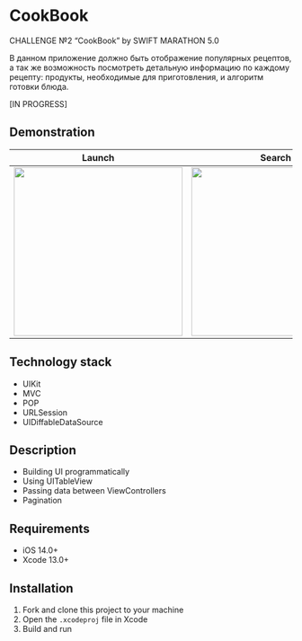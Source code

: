 # CookBook
CHALLENGE №2 “СookBook” by SWIFT MARATHON 5.0

В данном приложение должно быть отображение популярных рецептов, 
а так же возможность посмотреть детальную информацию по каждому рецепту: 
продукты, необходимые для приготовления, и алгоритм готовки блюда.

[IN PROGRESS]

## Demonstration

<table>
	<thead>
		<tr>
			<th>Launch</th>
			<th>Search</th>
      <th>Favorite</th>
		</tr>
	</thead>
	<tbody>
		<tr>
			<td>
				<img src="https://user-images.githubusercontent.com/52642856/209332701-9f67175f-1eeb-455e-940a-de2d85068118.gif" width="300"/>
			</td>
			<td>
				<img src="https://user-images.githubusercontent.com/52642856/209332961-8486710c-2150-4727-914f-819431b7e742.gif" width="300"/>
			</td>
      <td>
				<img src="https://user-images.githubusercontent.com/52642856/209333174-355a938c-41ce-469e-9d05-6f6d071760b7.gif" width="300"/>
			</td>
		</tr>
	</tbody>
</table>

## Technology stack
* UIKit
* MVC
* POP
* URLSession
* UIDiffableDataSource

## Description
* Building UI programmatically
* Using UITableView
* Passing data between ViewControllers
* Pagination

## Requirements
* iOS 14.0+
* Xcode 13.0+

## Installation
1. Fork and clone this project to your machine
2. Open the `.xcodeproj` file in Xcode
3. Build and run
